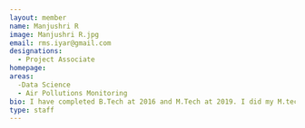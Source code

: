 ```yaml
---
layout: member
name: Manjushri R 
image: Manjushri R.jpg
email: rms.iyar@gmail.com
designations: 
  - Project Associate
homepage: 
areas:
  -Data Science 
  - Air Pollutions Monitoring
bio: I have completed B.Tech at 2016 and M.Tech at 2019. I did my M.tech Project (Modelling of Adsorption system using Neural Networks) under Prof. A. Kannan(IITM) and currently working on air pollution mouitorius and Predicition (Prof. Raghunanthan) 
type: staff
---
```

